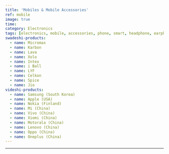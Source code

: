 ```yaml
---
title: 'Mobiles & Mobile Accessories'
ref: mobile
image: true
time: 
category: Electronics
tags: [electronics, mobile, accessories, phone, smart, headphone, earphone]
swadeshi-products:
  - name: Micromax
  - name: Karbon
  - name: Lava
  - name: Xolo
  - name: Intex
  - name: i Ball
  - name: LYF
  - name: Celkon
  - name: Spice
  - name: Jio
videshi-products:
  - name: Samsung (South Korea)
  - name: Apple (USA)
  - name: Nokia (Finland)
  - name: Mi (China)
  - name: Vivo (China)
  - name: Xiomi (China)
  - name: Motorala (China)
  - name: Lenovo (China)
  - name: Oppo (China)
  - name: Oneplus (China)
---
```





---


